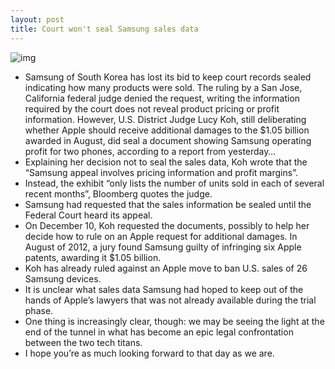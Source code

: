 ```yaml
---
layout: post
title: Court won't seal Samsung sales data
---
```

![img](http://media.idownloadblog.com/wp-content/uploads/2012/07/Apple-v-Samsung-trial-sign.jpg)
* Samsung of South Korea has lost its bid to keep court records sealed indicating how many products were sold. The ruling by a San Jose, California federal judge denied the request, writing the information required by the court does not reveal product pricing or profit information. However, U.S. District Judge Lucy Koh, still deliberating whether Apple should receive additional damages to the $1.05 billion awarded in August, did seal a document showing Samsung operating profit for two phones, according to a report from yesterday…
* Explaining her decision not to seal the sales data, Koh wrote that the “Samsung appeal involves pricing information and profit margins”.
* Instead, the exhibit “only lists the number of units sold in each of several recent months”, Bloomberg quotes the judge.
* Samsung had requested that the sales information be sealed until the Federal Court heard its appeal.
* On December 10, Koh requested the documents, possibly to help her decide how to rule on an Apple request for additional damages. In August of 2012, a jury found Samsung guilty of infringing six Apple patents, awarding it $1.05 billion.
* Koh has already ruled against an Apple move to ban U.S. sales of 26 Samsung devices.
* It is unclear what sales data Samsung had hoped to keep out of the hands of Apple’s lawyers that was not already available during the trial phase.
* One thing is increasingly clear, though: we may be seeing the light at the end of the tunnel in what has become an epic legal confrontation between the two tech titans.
* I hope you’re as much looking forward to that day as we are.

